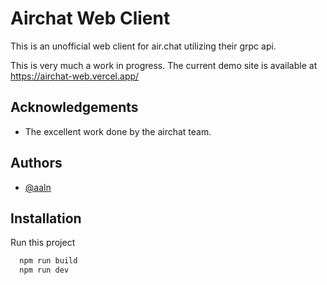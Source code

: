 
# Airchat Web Client

This is an unofficial web client for air.chat utilizing their grpc api.

This is very much a work in progress. The current demo site is available at https://airchat-web.vercel.app/



## Acknowledgements

 - The excellent work done by the airchat team.


## Authors

- [@aaln](https://www.github.com/aaln)


## Installation

Run this project

```bash
  npm run build
  npm run dev
```
    
